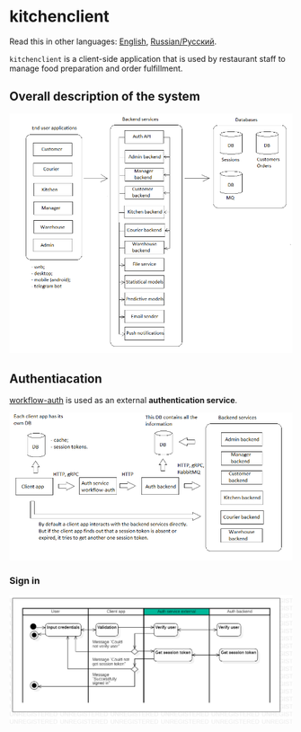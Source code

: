 # kitchenclient

Read this in other languages: [English](kitchenclient.md), [Russian/Русский](kitchenclient.ru.md). 

`kitchenclient` is a client-side application that is used by restaurant staff to manage food preparation and order fulfillment.

## Overall description of the system 

![system_overall](../img/system_overall.png)

## Authentiacation 

[workflow-auth](https://github.com/alexeysp11/workflow-auth) is used as an external **authentication service**.

![authentication](../img/authentication.png)

### Sign in

![flowchart-signin](https://github.com/alexeysp11/workflow-auth/raw/main/docs/img/flowchart-signin.png)
